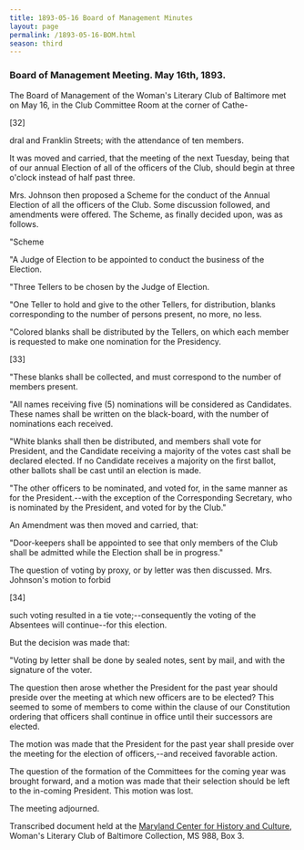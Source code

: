 ```yaml
---
title: 1893-05-16 Board of Management Minutes
layout: page
permalink: /1893-05-16-BOM.html
season: third
---
```

### Board of Management Meeting. May 16th, 1893.

The Board of Management of the Woman's Literary Club of Baltimore met on May 16, in the Club Committee Room at the corner of Cathe-

[32]

dral and Franklin Streets; with the attendance of ten members.

It was moved and carried, that the meeting of the next Tuesday, being that of our annual Election of all of the officers of the Club, should begin at three o'clock instead of half past three.

Mrs. Johnson then proposed a Scheme for the conduct of the Annual Election of all the officers of the Club. Some discussion followed, and amendments were offered. The Scheme, as finally decided upon, was as follows.

"Scheme

"A Judge of Election to be appointed to conduct the business of the Election.

"Three Tellers to be chosen by the Judge of Election.

"One Teller to hold and give to the other Tellers, for distribution, blanks corresponding to the number of persons present, no more, no less.

"Colored blanks shall be distributed by the Tellers, on which each member is requested to make one nomination for the Presidency.

[33]

"These blanks shall be collected, and must correspond to the number of members present.

"All names receiving five (5) nominations will be considered as Candidates. These names shall be written on the black-board, with the number of nominations each received.

"White blanks shall then be distributed, and members shall vote for President, and the Candidate receiving a majority of the votes cast shall be declared elected. If no Candidate receives a majority on the first ballot, other ballots shall be cast until an election is made.

"The other officers to be nominated, and voted for, in the same manner as for the President.--with the exception of the Corresponding Secretary, who is nominated by the President, and voted for by the Club."

An Amendment was then moved and carried, that:

"Door-keepers shall be appointed to see that only members of the Club shall be admitted while the Election shall be in progress."

The question of voting by proxy, or by letter was then discussed. Mrs. Johnson's motion to forbid

[34]

such voting resulted in a tie vote;--consequently the voting of the Absentees will continue--for this election.

But the decision was made that:

"Voting by letter shall be done by sealed notes, sent by mail, and with the signature of the voter.

The question then arose whether the President for the past year should preside over the meeting at which new officers are to be elected? This seemed to some of members to come within the clause of our Constitution ordering that officers shall continue in office until their successors are elected.

The motion was made that the President for the past year shall preside over the meeting for the election of officers,--and received favorable action.

The question of the formation of the Committees for the coming year was brought forward, and a motion was made that their selection should be left to the in-coming President. This motion was lost.

The meeting adjourned.

Transcribed document held at the [Maryland Center for History and Culture](http://mdhs.org/), Woman's Literary Club of Baltimore Collection, MS 988, Box 3. 